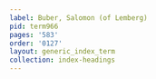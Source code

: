 ```yaml
---
label: Buber, Salomon (of Lemberg)
pid: term966
pages: '583'
order: '0127'
layout: generic_index_term
collection: index-headings
---
```

